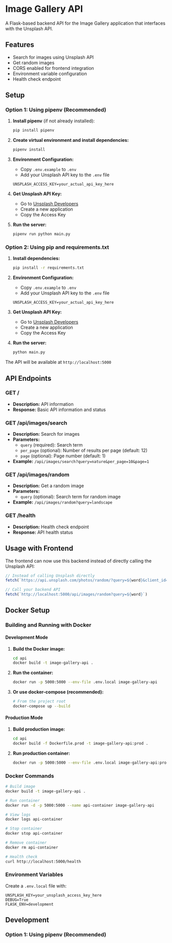 # Image Gallery API

A Flask-based backend API for the Image Gallery application that interfaces with the Unsplash API.

## Features

- Search for images using Unsplash API
- Get random images
- CORS enabled for frontend integration
- Environment variable configuration
- Health check endpoint

## Setup

### Option 1: Using pipenv (Recommended)

1. **Install pipenv** (if not already installed):
   ```bash
   pip install pipenv
   ```

2. **Create virtual environment and install dependencies:**
   ```bash
   pipenv install
   ```

3. **Environment Configuration:**
   - Copy `.env.example` to `.env`
   - Add your Unsplash API key to the `.env` file
   ```
   UNSPLASH_ACCESS_KEY=your_actual_api_key_here
   ```

4. **Get Unsplash API Key:**
   - Go to [Unsplash Developers](https://unsplash.com/developers)
   - Create a new application
   - Copy the Access Key

5. **Run the server:**
   ```bash
   pipenv run python main.py
   ```

### Option 2: Using pip and requirements.txt

1. **Install dependencies:**
   ```bash
   pip install -r requirements.txt
   ```

2. **Environment Configuration:**
   - Copy `.env.example` to `.env`
   - Add your Unsplash API key to the `.env` file
   ```
   UNSPLASH_ACCESS_KEY=your_actual_api_key_here
   ```

3. **Get Unsplash API Key:**
   - Go to [Unsplash Developers](https://unsplash.com/developers)
   - Create a new application
   - Copy the Access Key

4. **Run the server:**
   ```bash
   python main.py
   ```

The API will be available at `http://localhost:5000`

## API Endpoints

### GET /
- **Description:** API information
- **Response:** Basic API information and status

### GET /api/images/search
- **Description:** Search for images
- **Parameters:**
  - `query` (required): Search term
  - `per_page` (optional): Number of results per page (default: 12)
  - `page` (optional): Page number (default: 1)
- **Example:** `/api/images/search?query=nature&per_page=10&page=1`

### GET /api/images/random
- **Description:** Get a random image
- **Parameters:**
  - `query` (optional): Search term for random image
- **Example:** `/api/images/random?query=landscape`

### GET /health
- **Description:** Health check endpoint
- **Response:** API health status

## Usage with Frontend

The frontend can now use this backend instead of directly calling the Unsplash API:

```javascript
// Instead of calling Unsplash directly
fetch(`https://api.unsplash.com/photos/random/?query=${word}&client_id=${UNSPLASH_KEY}`)

// Call your backend API
fetch(`http://localhost:5000/api/images/random?query=${word}`)
```

## Docker Setup

### Building and Running with Docker

#### Development Mode

1. **Build the Docker image:**
   ```bash
   cd api
   docker build -t image-gallery-api .
   ```

2. **Run the container:**
   ```bash
   docker run -p 5000:5000 --env-file .env.local image-gallery-api
   ```

3. **Or use docker-compose (recommended):**
   ```bash
   # From the project root
   docker-compose up --build
   ```

#### Production Mode

1. **Build production image:**
   ```bash
   cd api
   docker build -f Dockerfile.prod -t image-gallery-api:prod .
   ```

2. **Run production container:**
   ```bash
   docker run -p 5000:5000 --env-file .env.local image-gallery-api:prod
   ```

### Docker Commands

```bash
# Build image
docker build -t image-gallery-api .

# Run container
docker run -d -p 5000:5000 --name api-container image-gallery-api

# View logs
docker logs api-container

# Stop container
docker stop api-container

# Remove container
docker rm api-container

# Health check
curl http://localhost:5000/health
```

### Environment Variables

Create a `.env.local` file with:
```
UNSPLASH_KEY=your_unsplash_access_key_here
DEBUG=True
FLASK_ENV=development
```

## Development

### Option 1: Using pipenv (Recommended)
